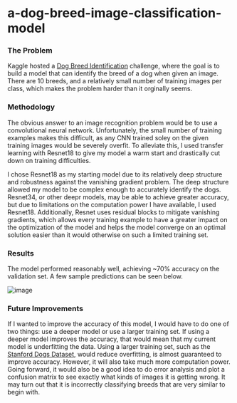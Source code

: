 # a-dog-breed-image-classification-model

### The Problem
Kaggle hosted a [Dog Breed Identification](https://www.kaggle.com/c/dog-breed-identificationhttps://www.kaggle.com/c/dog-breed-identification) challenge, where the goal is to build a model that can identify the breed of a dog when given an image. There are 10 breeds, and a relatively small number of training images per class, which makes the problem harder than it orginally seems.

### Methodology
The obvious answer to an image recognition problem would be to use a convolutional neural network. Unfortunately, the small number of training examples makes this difficult, as any CNN trained soley on the given training images would be severely overfit. To alleviate this, I used transfer learning with Resnet18 to give my model a warm start and drastically cut down on training difficulties.

I chose Resnet18 as my starting model due to its relatively deep structure and robustness against the vanishing gradient problem. The deep structure allowed my model to be complex enough to accurately identify the dogs. Resnet34, or other deepr models, may be able to achieve greater accuracy, but due to limitations on the computation power I have available, I used Resnet18. Additionally, Resnet uses residual blocks to mitigate vanishing gradients, which allows every training example to have a greater impact on the optimization of the model and helps the model converge on an optimal solution easier than it would otherwise on such a limited training set.

### Results
The model performed reasonably well, achieving ~70% accuracy on the validation set. A few sample predictions can be seen below.

![image](https://user-images.githubusercontent.com/78808499/111062409-90a82480-84ce-11eb-818a-f68955959309.png)



### Future Improvements
If I wanted to improve the accuracy of this model, I would have to do one of two things: use a deeper model or use a larger training set. If using a deeper model improves the accuracy, that would mean that my current model is underfitting the data. Using a larger training set, such as the [Stanford Dogs Dataset](http://vision.stanford.edu/aditya86/ImageNetDogs/), would reduce overfitting, is almost guaranteed to improve accuracy. However, it will also take much more computation power.
Going forward, it would also be a good idea to do error analysis and plot a confusion matrix to see exactly what kinds of images it is getting wrong. It may turn out that it is incorrectly classifying breeds that are very similar to begin with.
